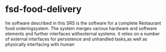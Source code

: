 # fsd-food-delivery
he software described in this SRS is the software for a complete Restaurant food orderingsystem. The system merges various hardware and software elements and further interfaces withexternal systems. it relies on a number of external interfaces for persistence and unhandled tasks,as well as physically interfacing with human
